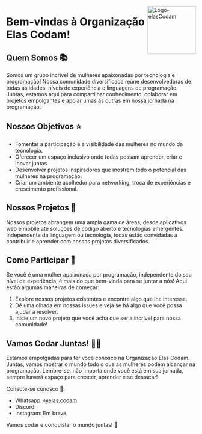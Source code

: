 <a href="https://github.com/Elas-Codam"><img align="right" alt="Logo-elasCodam" height="128" width="128" src="(https://github.com/Elas-Codam/.github/blob/main/profile/1.png?raw=true)"></a>
# Bem-vindas à Organização Elas Codam!

## Quem Somos 📚

Somos um grupo incrível de mulheres apaixonadas por tecnologia e programação! Nossa comunidade diversificada reúne desenvolvedoras de todas as idades, níveis de experiência e linguagens de programação. Juntas, estamos aqui para compartilhar conhecimento, colaborar em projetos empolgantes e apoiar umas às outras em nossa jornada na programação.

## Nossos Objetivos :star:

- Fomentar a participação e a visibilidade das mulheres no mundo da tecnologia.
- Oferecer um espaço inclusivo onde todas possam aprender, criar e inovar juntas.
- Desenvolver projetos inspiradores que mostrem todo o potencial das mulheres na programação.
- Criar um ambiente acolhedor para networking, troca de experiências e crescimento profissional.

## Nossos Projetos 🚀

Nossos projetos abrangem uma ampla gama de áreas, desde aplicativos web e mobile até soluções de código aberto e tecnologias emergentes. Independente da linguagem ou tecnologia, todas estão convidadas a contribuir e aprender com nossos projetos diversificados.

## Como Participar 🤝

Se você é uma mulher apaixonada por programação, independente do seu nível de experiência, é mais do que bem-vinda para se juntar a nós! Aqui estão algumas maneiras de começar:

1. Explore nossos projetos existentes e encontre algo que lhe interesse.
2. Dê uma olhada em nossas issues e veja se há algo que você possa ajudar a resolver.
3. Inicie um novo projeto que você acha que seria incrível para nossa comunidade!

## Vamos Codar Juntas! :woman_technologist:

Estamos empolgadas para ter você conosco na Organização Elas Codam. Juntas, vamos mostrar o mundo todo o que as mulheres podem alcançar na programação. Lembre-se, não importa onde você está em sua jornada, sempre haverá espaço para crescer, aprender e se destacar!

Conecte-se conosco 💌:

- Whatsapp: [@elas.codam](https://chat.whatsapp.com/ImzzXVhVKy0BuB373AALgt)
- Discord: 
- Instagram: Em breve

Vamos codar e conquistar o mundo juntas! 🚀


